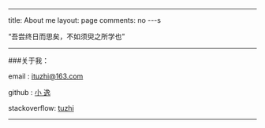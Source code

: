 ---
title: About me
layout: page
comments: no
---s

“吾尝终日而思矣，不如须臾之所学也”

----

###关于我：        

email  : ituzhi@163.com

github : [小 逸](https://github.com/huangtuzhi)

stackoverflow: [tuzhi](http://stackoverflow.com/users/3981239/huangtuzhi)

----

